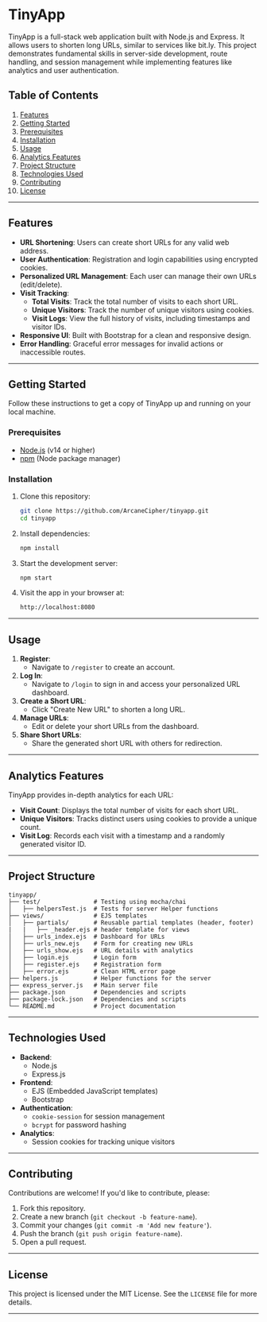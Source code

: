 # TinyApp

TinyApp is a full-stack web application built with Node.js and Express. It allows users to shorten long URLs, similar to services like bit.ly. This project demonstrates fundamental skills in server-side development, route handling, and session management while implementing features like analytics and user authentication.

## Table of Contents

1. [Features](#features)
2. [Getting Started](#getting-started)
3. [Prerequisites](#prerequisites)
4. [Installation](#installation)
5. [Usage](#usage)
6. [Analytics Features](#analytics-features)
7. [Project Structure](#project-structure)
8. [Technologies Used](#technologies-used)
9. [Contributing](#contributing)
10. [License](#license)

---

## Features

- **URL Shortening**: Users can create short URLs for any valid web address.
- **User Authentication**: Registration and login capabilities using encrypted cookies.
- **Personalized URL Management**: Each user can manage their own URLs (edit/delete).
- **Visit Tracking**:
  - **Total Visits**: Track the total number of visits to each short URL.
  - **Unique Visitors**: Track the number of unique visitors using cookies.
  - **Visit Logs**: View the full history of visits, including timestamps and visitor IDs.
- **Responsive UI**: Built with Bootstrap for a clean and responsive design.
- **Error Handling**: Graceful error messages for invalid actions or inaccessible routes.

---

## Getting Started

Follow these instructions to get a copy of TinyApp up and running on your local machine.

### Prerequisites

- [Node.js](https://nodejs.org/) (v14 or higher)
- [npm](https://www.npmjs.com/) (Node package manager)

### Installation

1. Clone this repository:

   ```bash
   git clone https://github.com/ArcaneCipher/tinyapp.git
   cd tinyapp
   ```

2. Install dependencies:

   ```bash
   npm install
   ```

3. Start the development server:

   ```bash
   npm start
   ```

4. Visit the app in your browser at:

   ```bash
   http://localhost:8080
   ```

---

## Usage

1. **Register**:
   - Navigate to `/register` to create an account.
2. **Log In**:
   - Navigate to `/login` to sign in and access your personalized URL dashboard.
3. **Create a Short URL**:
   - Click "Create New URL" to shorten a long URL.
4. **Manage URLs**:
   - Edit or delete your short URLs from the dashboard.
5. **Share Short URLs**:
   - Share the generated short URL with others for redirection.

---

## Analytics Features

TinyApp provides in-depth analytics for each URL:

- **Visit Count**: Displays the total number of visits for each short URL.
- **Unique Visitors**: Tracks distinct users using cookies to provide a unique count.
- **Visit Log**: Records each visit with a timestamp and a randomly generated visitor ID.

---

## Project Structure

```plaintext
tinyapp/
├── test/               # Testing using mocha/chai
│   ├── helpersTest.js  # Tests for server Helper functions
├── views/              # EJS templates
│   ├── partials/       # Reusable partial templates (header, footer)
|   |   ├── _header.ejs # header template for views
│   ├── urls_index.ejs  # Dashboard for URLs
│   ├── urls_new.ejs    # Form for creating new URLs
│   ├── urls_show.ejs   # URL details with analytics
│   ├── login.ejs       # Login form
│   ├── register.ejs    # Registration form
│   ├── error.ejs       # Clean HTML error page
├── helpers.js          # Helper functions for the server
├── express_server.js   # Main server file
├── package.json        # Dependencies and scripts
├── package-lock.json   # Dependencies and scripts
└── README.md           # Project documentation
```

---

## Technologies Used

- **Backend**:
  - Node.js
  - Express.js
- **Frontend**:
  - EJS (Embedded JavaScript templates)
  - Bootstrap
- **Authentication**:
  - `cookie-session` for session management
  - `bcrypt` for password hashing
- **Analytics**:
  - Session cookies for tracking unique visitors

---

## Contributing

Contributions are welcome! If you'd like to contribute, please:

1. Fork this repository.
2. Create a new branch (`git checkout -b feature-name`).
3. Commit your changes (`git commit -m 'Add new feature'`).
4. Push the branch (`git push origin feature-name`).
5. Open a pull request.

---

## License

This project is licensed under the MIT License. See the `LICENSE` file for more details.

---
